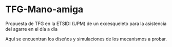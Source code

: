 # TFG-Mano-amiga
Propuesta de TFG en la ETSIDI (UPM) de un exoesqueleto para la asistencia del agarre en el día a día

Aquí se encuentran los diseños y simulaciones de los mecanismos a probar. 
